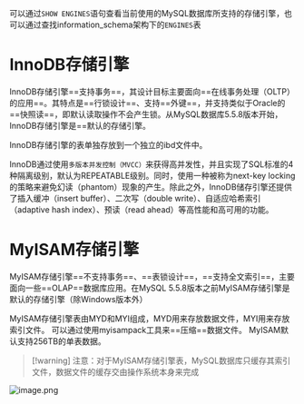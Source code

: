 可以通过`SHOW ENGINES`语句查看当前使用的MySQL数据库所支持的存储引擎，也可以通过查找information_schema架构下的`ENGINES`表
# InnoDB存储引擎

InnoDB存储引擎==支持事务==，其设计目标主要面向==在线事务处理（OLTP）的应用==。其特点是==行锁设计==、支持==外键==，并支持类似于Oracle的==快照读==，即默认读取操作不会产生锁。从MySQL数据库5.5.8版本开始，InnoDB存储引擎是==默认的存储引擎。

InnoDB存储引擎的表单独存放到一个独立的ibd文件中。

InnoDB通过使用`多版本并发控制（MVCC）`来获得高并发性，并且实现了SQL标准的4种隔离级别，默认为REPEATABLE级别。同时，使用一种被称为next-key locking的策略来避免幻读（phantom）现象的产生。除此之外，InnoDB储存引擎还提供了插入缓冲（insert buffer）、二次写（double write）、自适应哈希索引（adaptive hash index）、预读（read ahead）等高性能和高可用的功能。

# MyISAM存储引擎

MyISAM存储引擎==不支持事务==、==表锁设计==，==支持全文索引==，主要面向一些==OLAP==数据库应用。在MySQL 5.5.8版本之前MyISAM存储引擎是默认的存储引擎（除Windows版本外）

MyISAM存储引擎表由MYD和MYI组成，MYD用来存放数据文件，MYI用来存放索引文件。
可以通过使用myisampack工具来==压缩==数据文件。
MyISAM默认支持256TB的单表数据。

> [!warning]  注意：对于MyISAM存储引擎表，MySQL数据库只缓存其索引文件，数据文件的缓存交由操作系统本身来完成

![image.png](https://gitee.com/ycfan/images/raw/master/img/20231221215555.png)
